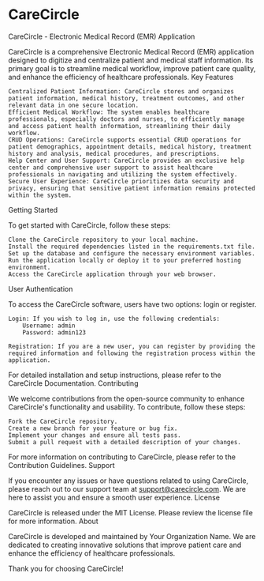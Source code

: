 # CareCircle
CareCircle - Electronic Medical Record (EMR) Application

CareCircle is a comprehensive Electronic Medical Record (EMR) application designed to digitize and centralize patient and medical staff information. Its primary goal is to streamline medical workflow, improve patient care quality, and enhance the efficiency of healthcare professionals.
Key Features

    Centralized Patient Information: CareCircle stores and organizes patient information, medical history, treatment outcomes, and other relevant data in one secure location.
    Efficient Medical Workflow: The system enables healthcare professionals, especially doctors and nurses, to efficiently manage and access patient health information, streamlining their daily workflow.
    CRUD Operations: CareCircle supports essential CRUD operations for patient demographics, appointment details, medical history, treatment history and analysis, medical procedures, and prescriptions.
    Help Center and User Support: CareCircle provides an exclusive help center and comprehensive user support to assist healthcare professionals in navigating and utilizing the system effectively.
    Secure User Experience: CareCircle prioritizes data security and privacy, ensuring that sensitive patient information remains protected within the system.

Getting Started

To get started with CareCircle, follow these steps:

    Clone the CareCircle repository to your local machine.
    Install the required dependencies listed in the requirements.txt file.
    Set up the database and configure the necessary environment variables.
    Run the application locally or deploy it to your preferred hosting environment.
    Access the CareCircle application through your web browser.

User Authentication

To access the CareCircle software, users have two options: login or register.

    Login: If you wish to log in, use the following credentials:
        Username: admin
        Password: admin123

    Registration: If you are a new user, you can register by providing the required information and following the registration process within the application.

For detailed installation and setup instructions, please refer to the CareCircle Documentation.
Contributing

We welcome contributions from the open-source community to enhance CareCircle's functionality and usability. To contribute, follow these steps:

    Fork the CareCircle repository.
    Create a new branch for your feature or bug fix.
    Implement your changes and ensure all tests pass.
    Submit a pull request with a detailed description of your changes.

For more information on contributing to CareCircle, please refer to the Contribution Guidelines.
Support

If you encounter any issues or have questions related to using CareCircle, please reach out to our support team at support@carecircle.com. We are here to assist you and ensure a smooth user experience.
License

CareCircle is released under the MIT License. Please review the license file for more information.
About

CareCircle is developed and maintained by Your Organization Name. We are dedicated to creating innovative solutions that improve patient care and enhance the efficiency of healthcare professionals.

Thank you for choosing CareCircle!
